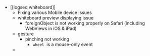 - [[logseq whiteboard]]
	- Fixing various Mobile device issues
	- whiteboard preview displaying issue
		- foreignObject is not working properly on Safari (including WebViews in iOS & iPad)
	- gesture
		- pinching not working
			- `wheel`  is a mouse-only event
	-